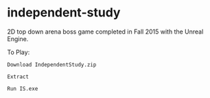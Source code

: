 # independent-study
2D top down arena boss game completed in Fall 2015 with the Unreal Engine.

To Play:

	Download IndependentStudy.zip
	
	Extract
	
	Run IS.exe
	

